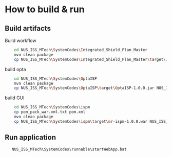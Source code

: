 # How to build & run 

## Build artifacts 
Build workflow

```bash
    cd NUS_ISS_MTech\SystemCodes\Integrated_Shield_Plan_Master
    mvn clean package 
	cp NUS_ISS_MTech\SystemCodes\Integrated_Shield_Plan_Master\target\Integrated_Shield_Plan_Master-1.0.0.jar NUS_ISS_MTech\SystemCodes\runnable\
```
build opta

```bash
    cd NUS_ISS_MTech\SystemCodes\OptaISP
    mvn clean package 
	cp NUS_ISS_MTech\SystemCodes\OptaISP\target\OptaISP-1.0.0.jar NUS_ISS_MTech\SystemCodes\runnable\
```	

build GUI

```bash
    cd NUS_ISS_MTech\SystemCodes\ispm
    cp pom_pack_war.xml.txt pom.xml
    mvn clean package 
	cp NUS_ISS_MTech\SystemCodes\ispm\target\mr-ispm-1.0.0.war NUS_ISS_MTech\SystemCodes\runnable\
```	

## Run application

```bash
   NUS_ISS_MTech\SystemCodes\runnable\startWebApp.bat
```	